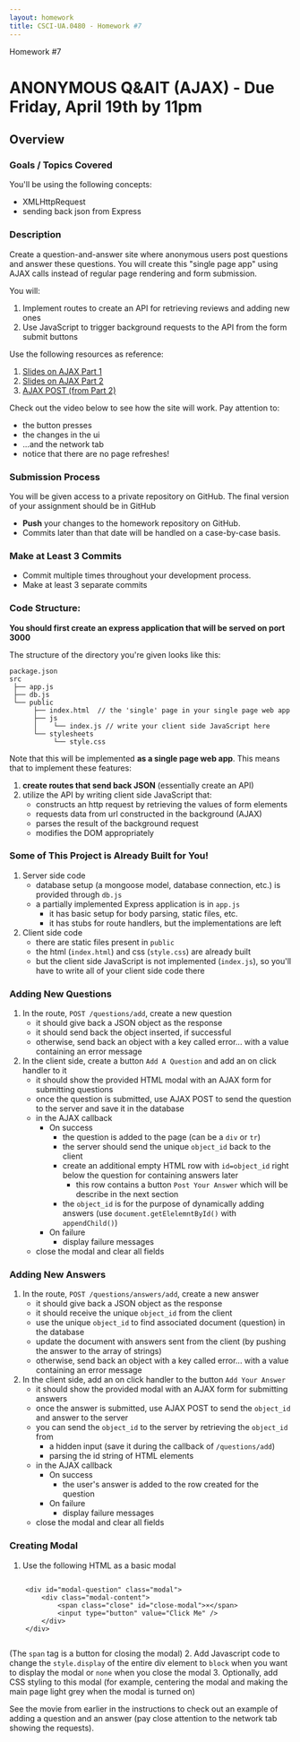 ```yaml
---
layout: homework
title: CSCI-UA.0480 - Homework #7
---
```

<style>
.warning {
    background-color: #ffaabb;
}
</style>


<div class="panel panel-default">
  <div class="panel-heading">Homework #7</div>
  <div class="panel-body" markdown="block">

# ANONYMOUS Q&AIT (AJAX) - __Due Friday, April 19th by 11pm__


## Overview

### Goals / Topics Covered

You'll be using the following concepts:

* XMLHttpRequest
* sending back json from Express

### Description

Create a question-and-answer site where anonymous users post questions and answer these questions. You will create this "single page app" using AJAX calls instead of regular page rendering and form submission.

You will:

1. Implement routes to create an API for retrieving reviews and adding new ones
2. Use JavaScript to trigger background requests to the API from the form submit buttons

Use the following resources as reference:

1. [Slides on AJAX Part 1](../slides/20/ajax.html)
2. [Slides on AJAX Part 2](../slides/21/ajax-express.html)
3. [AJAX POST (from Part 2)](../slides/21/ajax-express.html#/47)

Check out the video below to see how the site will work. Pay attention to:

* the button presses
* the changes in the ui
* ...and the network tab
* notice that there are no page refreshes!


### Submission Process

You will be given access to a private repository on GitHub.  The final version of your assignment should be in GitHub

* __Push__ your changes to the homework repository on GitHub.
* Commits later than that date will be handled on a case-by-case basis.

### Make at Least 3 Commits

* Commit multiple times throughout your development process.
* Make at least 3 separate commits

### Code Structure:

__You should first create an express application that will be served on port 3000__

The structure of the directory you're given looks like this:

```
package.json
src
 ├── app.js
 ├── db.js
 └── public
      ├── index.html  // the 'single' page in your single page web app
      ├── js
      │    └── index.js // write your client side JavaScript here
      └── stylesheets
           └── style.css
```

Note that this will be implemented __as a single page web app__. This means that to implement these features:

1. __create routes that send back JSON__ (essentially create an API)
2. utilize the API by writing client side JavaScript that:
    * constructs an http request by retrieving the values of form elements
    * requests data from url constructed in the background (AJAX)
    * parses the result of the background request
    * modifies the DOM appropriately

### Some of This Project is Already Built for You!

1. Server side code 
	* database setup (a mongoose model, database connection, etc.) is provided through `db.js`
	* a partially implemented Express application is in `app.js`
		* it has basic setup for body parsing, static files, etc.
		* it has stubs for route handlers, but the implementations are left
2. Client side code
	* there are static files present in `public`
	* the html (`index.html`) and css (`style.css`) are already built
	* but the client side JavaScript is not implemented (`index.js`), so you'll have to write all of your client side code there

### Adding New Questions

1. In the route, `POST /questions/add`,  create a new question
    * it should give back a JSON object as the response
    * it should send back the object inserted, if successful
    * otherwise, send back an object with a key called error... with a value containing an error message
2. In the client side, create a button `Add A Question` and add an on click handler to it
    * it should show the provided HTML modal with an AJAX form for submitting questions
    * once the question is submitted, use AJAX POST to send the question to the server and save it in the database
    * in the AJAX callback
      * On success
        * the question is added to the page (can be a `div` or `tr`)
        * the server should send the unique <code>object_id</code> back to the client
        * create an additional empty HTML row with <code>id=object_id</code> right below the question for containing answers later
          * this row contains a button `Post Your Answer` which will be describe in the next section
        * the <code>object_id</code> is for the purpose of dynamically adding answers (use `document.getElelemntById()` with `appendChild()`)
      * On failure
        * display failure messages
    * close the modal and clear all fields


### Adding New Answers

1. In the route, `POST /questions/answers/add`,  create a new answer
    * it should give back a JSON object as the response
    * it should receive the unique <code>object_id</code> from the client
    * use the unique <code>object_id</code> to find associated document (question) in the database
    * update the document with answers sent from the client (by pushing the answer to the array of strings)
    * otherwise, send back an object with a key called error... with a value containing an error message
2. In the client side, add an on click handler to the button `Add Your Answer`
    * it should show the provided modal with an AJAX form for submitting answers
    * once the answer is submitted, use AJAX POST to send the <code>object_id</code> and answer to the server
    * you can send the <code>object_id</code> to the server by retrieving the <code>object_id</code> from
      * a hidden input (save it during the callback of `/questions/add`)
      * parsing the id string of HTML elements
    * in the AJAX callback
      * On success
        * the user's answer is added to the row created for the question
      * On failure
        * display failure messages
    * close the modal and clear all fields

### Creating Modal

1. Use the following HTML as a basic modal
  <pre><code data-trim contenteditable>
    &lt;div id="modal-question" class="modal"&gt;
        &lt;div class="modal-content"&gt;
            &lt;span class="close" id="close-modal"&gt;&times;&lt;/span&gt;
            &lt;input type="button" value="Click Me" /&gt;
        &lt;/div&gt;
    &lt;/div&gt;
  </code></pre>
  (The <code>span</code> tag is a button for closing the modal)
2. Add Javascript code to change the <code>style.display</code> of the entire div element to <code>block</code> when you want to display the modal or <code>none</code> when you close the modal
3. Optionally, add CSS styling to this modal (for example, centering the modal and making the main page light grey when the modal is turned on)

See the movie from earlier in the instructions to check out an example of adding a question and an answer (pay close attention to the network tab showing the requests).

</div>

</div>

